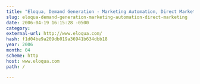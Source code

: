 ```yaml
---
title: "Eloqua, Demand Generation - Marketing Automation, Direct Marketing Solutions."
slug: eloqua-demand-generation-marketing-automation-direct-marketing
date: 2006-04-19 16:15:28 -0500
category: 
external-url: http://www.eloqua.com/
hash: f1d04be9a209db019a36941b634dbb18
year: 2006
month: 04
scheme: http
host: www.eloqua.com
path: /

---
```



